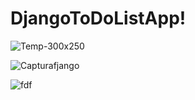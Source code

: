 # DjangoToDoListApp!

![Temp-300x250](https://user-images.githubusercontent.com/55344006/200571529-fc01cf7d-807e-4cc5-92fe-867031c1ccbf.jpg)


![Capturafjango](https://user-images.githubusercontent.com/55344006/200571967-54507d4b-3b9a-4bc5-ad9f-4f7b25d7f0f8.JPG)


![fdf](https://user-images.githubusercontent.com/55344006/200572030-c7a6259f-a1b9-43e4-9197-588939a0dbc7.JPG)
